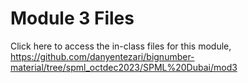# Module 3 Files

Click here to access the in-class files for this module,
<a style="color: white;" href="https://github.com/danyentezari/bignumber-material/tree/spml_octdec2023/SPML%20Dubai/mod3">https://github.com/danyentezari/bignumber-material/tree/spml_octdec2023/SPML%20Dubai/mod3</a>